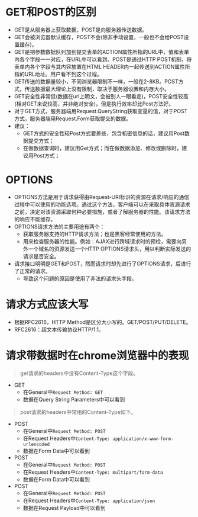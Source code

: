 # GET和POST的区别
* GET是从服务器上获取数据，POST是向服务器传送数据。
* GET会被浏览器默认缓存，POST不会(除非手动设置，一般也不会给POST设置缓存)。
* GET是把参数数据队列加到提交表单的ACTION属性所指的URL中，值和表单内各个字段一一对应，在URL中可以看到。POST是通过HTTP POST机制，将表单内各个字段与其内容放置在HTML HEADER内一起传送到ACTION属性所指的URL地址。用户看不到这个过程。
* GET传送的数据量较小，不同浏览器限制不一样，一般在2-8KB。POST方式，传送数据最大理论上没有限制，取决于服务器设置和内存大小。
* GET安全性非常低(数据在url上明文，会被别人一眼看走)，POST安全性较高(相对GET来说较高，并非绝对安全)。但是执行效率却比Post方法好。
* 对于GET方式，服务器端用Request.QueryString获取变量的值，对于POST方式，服务器端用Request.Form获取提交的数据。
* 建议：
    - GET方式的安全性较Post方式要差些，包含机密信息的话，建议用Post数据提交方式；
    - 在做数据查询时，建议用Get方式；而在做数据添加、修改或删除时，建议用Post方式；

# OPTIONS
* OPTIONS方法是用于请求获得由Request-URI标识的资源在请求/响应的通信过程中可以使用的功能选项。通过这个方法，客户端可以在采取具体资源请求之前，决定对该资源采取何种必要措施，或者了解服务器的性能。该请求方法的响应不能缓存。
* OPTIONS请求方法的主要用途有两个：
    - 获取服务器支持的HTTP请求方法；也是黑客经常使用的方法。
    - 用来检查服务器的性能。例如：AJAX进行跨域请求时的预检，需要向另外一个域名的资源发送一个HTTP OPTIONS请求头，用以判断实际发送的请求是否安全。
* 请求接口明明是GET和POST，然而请求时却先进行了OPTIONS请求，后进行了正常的请求。
    - 导致这个问题的原因是使用了非法的请求头字段。

# 请求方式应该大写
* 根据RFC2616，HTTP Method是区分大小写的。GET/POST/PUT/DELETE。
* RFC2616：超文本传输协议HTTP/1.1。

# 请求带数据时在chrome浏览器中的表现
> get请求的headers中没有Content-Type这个字段。
* GET
    - 在General中```Request Method: GET```
    - 数据在Query String Parameters中可以看到
> post请求的headers中常用的Content-Type如下。
* POST
    - 在General中```Request Method: POST```
    - 在Request Headers中```Content-Type: application/x-www-form-urlencoded```
    - 数据在Form Data中可以看到
* POST
    - 在General中```Request Method: POST```
    - 在Request Headers中```Content-Type: multipart/form-data```
    - 数据在Form Data中可以看到
* POST
    - 在General中```Request Method: POST```
    - 在Request Headers中```Content-Type: application/json```
    - 数据在Request Payload中可以看到
